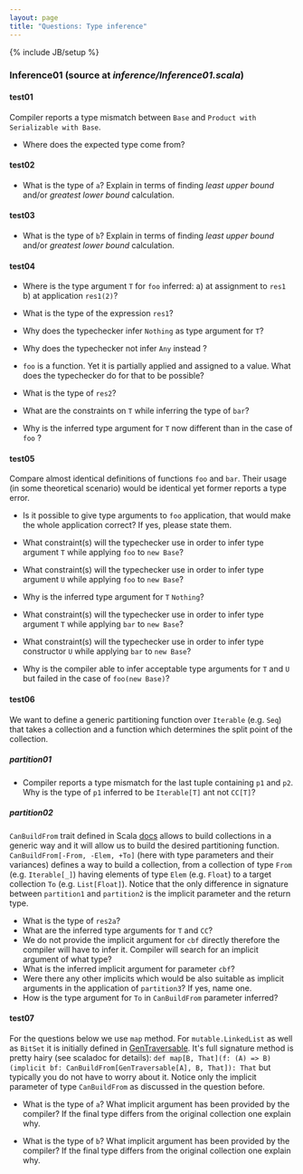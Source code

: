 ```yaml
---
layout: page
title: "Questions: Type inference"
---
```

{% include JB/setup %}

<!--- list of all examples -->

### Inference01 (source at *inference/Inference01.scala*) ###

#### test01 ####
Compiler reports a type mismatch between `Base` and `Product with Serializable with Base`.
 - Where does the expected type come from?

#### test02 ####
 
 - What is the type of `a`? Explain in terms of finding *least upper bound* and/or *greatest lower bound* calculation.

#### test03 ####
 - What is the type of `b`? Explain in terms of finding *least upper bound* and/or *greatest lower bound* calculation.

#### test04 ####
 - Where is the type argument `T` for `foo` inferred: 
  a) at assignment to `res1`
  b) at application `res1(2)`?
 - What is the type of the expression `res1`?
 - Why does the typechecker infer `Nothing` as type argument for `T`?
 - Why does the typechecker not infer `Any` instead ?
 - `foo` is a function. Yet it is partially applied and assigned to a value. What does the typechecker do for that to be possible?

 - What is the type of `res2`?
 - What are the constraints on `T` while inferring the type of `bar`?
 - Why is the inferred type argument for `T` now different than in the case of `foo` ?

<!-- todo still to decide -->
#### test05 ####
Compare almost identical definitions of functions `foo` and `bar`. Their usage (in some theoretical scenario) would be identical yet former reports a type error.
 - Is it possible to give type arguments to `foo` application, that would make the whole application correct? If yes, please state them.
 - What constraint(s) will the typechecker use in order to infer type argument `T` while  applying `foo` to `new Base`?
 - What constraint(s) will the typechecker use in order to infer type argument `U` while applying `foo` to `new Base`?
 - Why is the inferred type argument for `T` `Nothing`?

 - What constraint(s) will the typechecker use in order to infer type argument `T` while applying `bar` to `new Base`?
 - What constraint(s) will the typechecker use in order to infer type constructor `U` while applying `bar` to `new Base`?
 - Why is the compiler able to infer acceptable type arguments for `T` and `U` but failed in the case of `foo(new Base)`?


#### test06 ####
We want to define a generic partitioning function over `Iterable` (e.g. `Seq`) that takes a collection and a function which determines the split point of the collection. 

##### partition01
 - Compiler reports a type mismatch for the last tuple containing `p1` and `p2`. Why is the type of `p1` inferred to be `Iterable[T]` ant not `CC[T]`?


##### partition02
`CanBuildFrom` trait defined in Scala [docs](http://www.scala-lang.org/api/current/index.html#scala.collection.generic.CanBuildFrom) allows to build collections in a generic way and it will allow us to build the desired partitioning function. `CanBuildFrom[-From, -Elem, +To]` (here with type parameters and their variances) defines a way to build a collection, from a collection of type `From` (e.g. `Iterable[_]`) having elements of type `Elem` (e.g. `Float`) to a target collection `To` (e.g. `List[Float]`).
Notice that the only difference in signature between `partition1` and `partition2` is the implicit parameter and the return type.

 - What is the type of `res2a`?
 - What are the inferred type arguments for `T` and `CC`?
 - We do not provide the implicit argument for `cbf` directly therefore the compiler will have to infer it. Compiler will search for an implicit argument of what type?
 - What is the inferred implicit argument for parameter `cbf`?
 - Were there any other implicits which would be also suitable as implicit arguments in the application of `partition3`? If yes, name one.
 - How is the type argument for `To` in `CanBuildFrom` parameter inferred?


#### test07
 For the questions below we use `map` method. For `mutable.LinkedList` as well as `BitSet` it is initially defined in [GenTraversable](http://www.scala-lang.org/archives/downloads/distrib/files/nightly/docs/library/index.html#scala.collection.GenTraversable). It's full signature method is pretty hairy (see scaladoc for details): `def map[B, That](f: (A) => B)(implicit bf: CanBuildFrom[GenTraversable[A], B, That]): That` but typically you do not have to worry about it. Notice only the implicit parameter of type `CanBuildFrom` as discussed in the question before.

 - What is the type of `a`? What implicit argument has been provided by the compiler? If the final type differs from the original collection one explain why. 

 - What is the type of `b`? What implicit argument has been provided by the compiler? If the final type differs from the original collection one explain why. 

